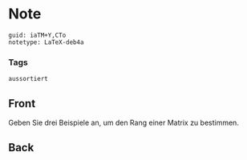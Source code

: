 # Note
```
guid: iaTM+Y,CTo
notetype: LaTeX-deb4a
```

### Tags
```
aussortiert
```

## Front
Geben Sie drei Beispiele an, um den Rang einer Matrix zu bestimmen.

## Back

